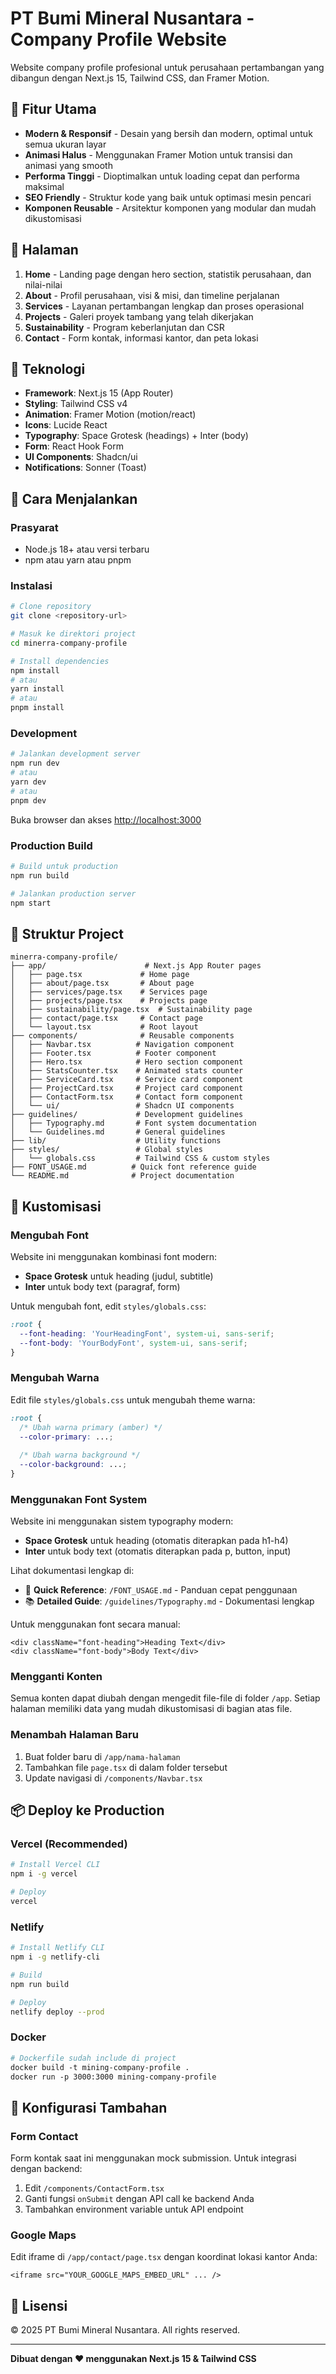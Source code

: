 # PT Bumi Mineral Nusantara - Company Profile Website

Website company profile profesional untuk perusahaan pertambangan yang dibangun dengan Next.js 15, Tailwind CSS, dan Framer Motion.

## 🌟 Fitur Utama

- **Modern & Responsif** - Desain yang bersih dan modern, optimal untuk semua ukuran layar
- **Animasi Halus** - Menggunakan Framer Motion untuk transisi dan animasi yang smooth
- **Performa Tinggi** - Dioptimalkan untuk loading cepat dan performa maksimal
- **SEO Friendly** - Struktur kode yang baik untuk optimasi mesin pencari
- **Komponen Reusable** - Arsitektur komponen yang modular dan mudah dikustomisasi

## 📄 Halaman

1. **Home** - Landing page dengan hero section, statistik perusahaan, dan nilai-nilai
2. **About** - Profil perusahaan, visi & misi, dan timeline perjalanan
3. **Services** - Layanan pertambangan lengkap dan proses operasional
4. **Projects** - Galeri proyek tambang yang telah dikerjakan
5. **Sustainability** - Program keberlanjutan dan CSR
6. **Contact** - Form kontak, informasi kantor, dan peta lokasi

## 🎨 Teknologi

- **Framework**: Next.js 15 (App Router)
- **Styling**: Tailwind CSS v4
- **Animation**: Framer Motion (motion/react)
- **Icons**: Lucide React
- **Typography**: Space Grotesk (headings) + Inter (body)
- **Form**: React Hook Form
- **UI Components**: Shadcn/ui
- **Notifications**: Sonner (Toast)

## 🚀 Cara Menjalankan

### Prasyarat

- Node.js 18+ atau versi terbaru
- npm atau yarn atau pnpm

### Instalasi

```bash
# Clone repository
git clone <repository-url>

# Masuk ke direktori project
cd minerra-company-profile

# Install dependencies
npm install
# atau
yarn install
# atau
pnpm install
```

### Development

```bash
# Jalankan development server
npm run dev
# atau
yarn dev
# atau
pnpm dev
```

Buka browser dan akses [http://localhost:3000](http://localhost:3000)

### Production Build

```bash
# Build untuk production
npm run build

# Jalankan production server
npm start
```

## 📁 Struktur Project

```
minerra-company-profile/
├── app/                      # Next.js App Router pages
│   ├── page.tsx             # Home page
│   ├── about/page.tsx       # About page
│   ├── services/page.tsx    # Services page
│   ├── projects/page.tsx    # Projects page
│   ├── sustainability/page.tsx  # Sustainability page
│   ├── contact/page.tsx     # Contact page
│   └── layout.tsx           # Root layout
├── components/              # Reusable components
│   ├── Navbar.tsx          # Navigation component
│   ├── Footer.tsx          # Footer component
│   ├── Hero.tsx            # Hero section component
│   ├── StatsCounter.tsx    # Animated stats counter
│   ├── ServiceCard.tsx     # Service card component
│   ├── ProjectCard.tsx     # Project card component
│   ├── ContactForm.tsx     # Contact form component
│   └── ui/                 # Shadcn UI components
├── guidelines/             # Development guidelines
│   ├── Typography.md       # Font system documentation
│   └── Guidelines.md       # General guidelines
├── lib/                    # Utility functions
├── styles/                 # Global styles
│   └── globals.css         # Tailwind CSS & custom styles
├── FONT_USAGE.md          # Quick font reference guide
└── README.md              # Project documentation
```

## 🎨 Kustomisasi

### Mengubah Font

Website ini menggunakan kombinasi font modern:
- **Space Grotesk** untuk heading (judul, subtitle)
- **Inter** untuk body text (paragraf, form)

Untuk mengubah font, edit `styles/globals.css`:

```css
:root {
  --font-heading: 'YourHeadingFont', system-ui, sans-serif;
  --font-body: 'YourBodyFont', system-ui, sans-serif;
}
```

### Mengubah Warna

Edit file `styles/globals.css` untuk mengubah theme warna:

```css
:root {
  /* Ubah warna primary (amber) */
  --color-primary: ...;
  
  /* Ubah warna background */
  --color-background: ...;
}
```

### Menggunakan Font System

Website ini menggunakan sistem typography modern:
- **Space Grotesk** untuk heading (otomatis diterapkan pada h1-h4)
- **Inter** untuk body text (otomatis diterapkan pada p, button, input)

Lihat dokumentasi lengkap di:
- 📖 **Quick Reference**: `/FONT_USAGE.md` - Panduan cepat penggunaan
- 📚 **Detailed Guide**: `/guidelines/Typography.md` - Dokumentasi lengkap

Untuk menggunakan font secara manual:
```tsx
<div className="font-heading">Heading Text</div>
<div className="font-body">Body Text</div>
```

### Mengganti Konten

Semua konten dapat diubah dengan mengedit file-file di folder `/app`. Setiap halaman memiliki data yang mudah dikustomisasi di bagian atas file.

### Menambah Halaman Baru

1. Buat folder baru di `/app/nama-halaman`
2. Tambahkan file `page.tsx` di dalam folder tersebut
3. Update navigasi di `/components/Navbar.tsx`

## 📦 Deploy ke Production

### Vercel (Recommended)

```bash
# Install Vercel CLI
npm i -g vercel

# Deploy
vercel
```

### Netlify

```bash
# Install Netlify CLI
npm i -g netlify-cli

# Build
npm run build

# Deploy
netlify deploy --prod
```

### Docker

```dockerfile
# Dockerfile sudah include di project
docker build -t mining-company-profile .
docker run -p 3000:3000 mining-company-profile
```

## 🔧 Konfigurasi Tambahan

### Form Contact

Form kontak saat ini menggunakan mock submission. Untuk integrasi dengan backend:

1. Edit `/components/ContactForm.tsx`
2. Ganti fungsi `onSubmit` dengan API call ke backend Anda
3. Tambahkan environment variable untuk API endpoint

### Google Maps

Edit iframe di `/app/contact/page.tsx` dengan koordinat lokasi kantor Anda:

```tsx
<iframe src="YOUR_GOOGLE_MAPS_EMBED_URL" ... />
```

## 📝 Lisensi

© 2025 PT Bumi Mineral Nusantara. All rights reserved.

---

**Dibuat dengan ❤️ menggunakan Next.js 15 & Tailwind CSS**
